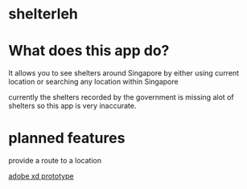 # shelterleh

# What does this app do?

It allows you to see shelters around Singapore by either using current location or searching any location within Singapore

currently the shelters recorded by the government is missing alot of shelters so this app is very inaccurate.

# planned features

provide a route to a location

[adobe xd prototype](https://xd.adobe.com/view/e8f89354-d410-4b50-b7c2-7c4981bd63ee-bdab/)
